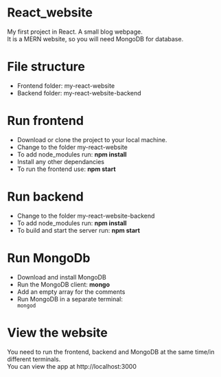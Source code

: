 # React_website
My first project in React. A small blog webpage.
<br />It is a MERN website, so you will need MongoDB for database.

# File structure
<ul>
    <li>Frontend folder: my-react-website</li>
    <li>Backend folder: my-react-website-backend</li>
</ul>

# Run frontend
<ul>
    <li>Download or clone the project to your local machine.</li>
    <li>Change to the folder my-react-website</li>
    <li>To add node_modules run: <strong>npm install</strong></li>
    <li>Install any other dependancies</li>
    <li>To run the frontend use: <strong>npm start</strong></li>
</ul>

# Run backend
<ul>
    <li>Change to the folder my-react-website-backend</li>
    <li>To add node_modules run: <strong>npm install</strong></li>
    <li>To build and start the server run: <strong>npm start</strong></li>
</ul>

# Run MongoDb
<ul>
    <li>Download and install MongoDB</li>
    <li>Run the MongoDB client: <strong>mongo</strong></li>
    <li>Add an empty array for the comments</li>
    <li>Run MongoDB in a separate terminal: </li>
    <code>mongod</code>
</ul>

# View the website
You need to run the frontend, backend and MongoDB at the same time/in different terminals. 
<br />You can view the app at http://localhost:3000